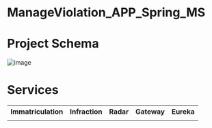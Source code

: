 # ManageViolation_APP_Spring_MS
# Project Schema 
![image](https://github.com/Elma-dev/ManageViolation_APP_Spring_MS/assets/67378945/aaa02330-718e-496d-957b-9d88037a8baf)

# Services
<table>
  <tr>
    <th>Immatriculation</th>
    <th>Infraction</th>
    <th>Radar</th>
    <th>Gateway</th>
    <th>Eureka</th>
  </tr>
  <tr>
    <td></td>
    <td></td>
    <td></td>
    <td></td>
  </tr>
  
</table>

